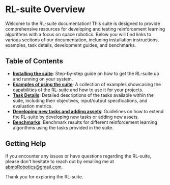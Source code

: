 <!-- This is the initial pre-release of this RL-suite. Please let me know if there is information missing by contacting me at abmoRobotics@gmail.com. -->

# RL-suite Overview

Welcome to the RL-suite documentation! This suite is designed to provide comprehensive resources for developing and testing reinforcement learning algorithms with a focus on space robotics. Below you will find links to various sections of our documentation, including installation instructions, examples, task details, development guides, and benchmarks.

## Table of Contents

- [**Installing the suite**](./installation/installation.md): Step-by-step guide on how to get the RL-suite up and running on your system.
- [**Examples of using the suite**](./examples/examples.md): A collection of examples showcasing the capabilities of the RL-suite and how to use it for your projects.
- [**Task Details**](./tasks/tasks.md): Detailed descriptions of the tasks available within the suite, including their objectives, input/output specifications, and evaluation metrics.
- [**Developing new tasks and adding assets**](./development/adding_new_robots_or_assets.md): Guidelines on how to extend the RL-suite by developing new tasks or adding new assets.
- [**Benchmarks**](./benchmarks/benchmarks.md): Benchmark results for different reinforcement learning algorithms using the tasks provided in the suite.

## Getting Help

If you encounter any issues or have questions regarding the RL-suite, please don't hesitate to reach out by emailing me at [abmoRobotics@gmail.com](mailto:abmoRobotics@gmail.com).

Thank you for exploring the RL-suite.
